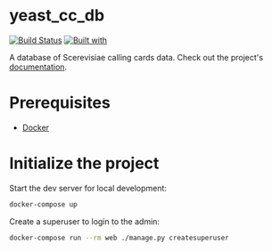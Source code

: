 # yeast_cc_db

[![Build Status](https://travis-ci.org/cmatkhan/yeast_cc_db.svg?branch=master)](https://travis-ci.org/cmatkhan/yeast_cc_db)
[![Built with](https://img.shields.io/badge/Built_with-Cookiecutter_Django_Rest-F7B633.svg)](https://github.com/agconti/cookiecutter-django-rest)

A database of Scerevisiae calling cards data. Check out the project's [documentation](http://cmatkhan.github.io/yeast_cc_db/).

# Prerequisites

- [Docker](https://docs.docker.com/docker-for-mac/install/)

# Initialize the project

Start the dev server for local development:

```bash
docker-compose up
```

Create a superuser to login to the admin:

```bash
docker-compose run --rm web ./manage.py createsuperuser
```
